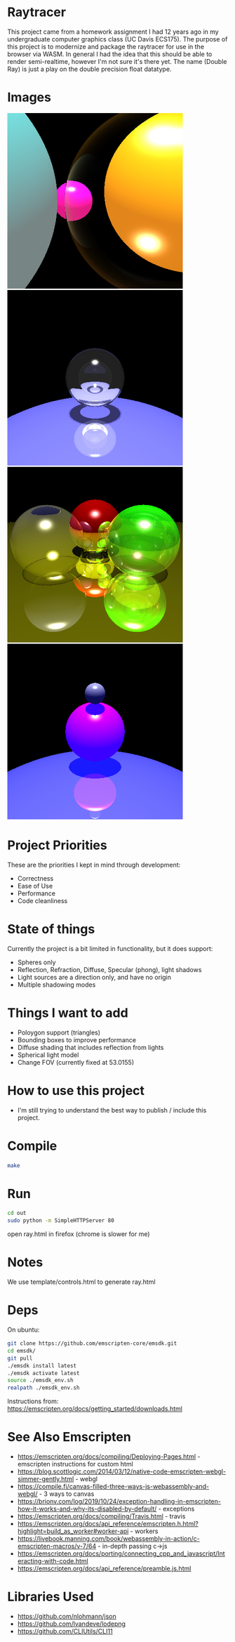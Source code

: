 Raytracer
===
This project came from a homework assignment I had 12 years ago in my undergraduate computer graphics class (UC Davis ECS175).  The purpose of this project is to modernize and package the raytracer for use in the browser via WASM.  In general I had the idea that this should be able to render semi-realtime, however I'm not sure it's there yet.  The name (Double Ray) is just a play on the double precision float datatype.

Images
===
![](img/ideal/refraction_9.png)
![](img/ideal/soap_bubble_1.png)
![](img/ideal/color_balls_refraction_2.png)
![](img/ideal/test_shadow_2.png)

Project Priorities
===
These are the priorities I kept in mind through development:
* Correctness
* Ease of Use
* Performance
* Code cleanliness


State of things
===
Currently the project is a bit limited in functionality, but it does support:
* Spheres only
* Reflection, Refraction, Diffuse, Specular (phong), light shadows
* Light sources are a direction only, and have no origin
* Multiple shadowing modes

Things I want to add
===
* Poloygon support (triangles)
* Bounding boxes to improve performance
* Diffuse shading that includes reflection from lights
* Spherical light model
* Change FOV (currently fixed at 53.0155)

How to use this project
===
* I'm still trying to understand the best way to publish / include this project.



Compile
===
```bash
make
```

Run
===
```bash
cd out
sudo python -m SimpleHTTPServer 80
```

open ray.html in firefox (chrome is slower for me)


Notes
===
We use template/controls.html to generate ray.html



Deps
===
On ubuntu:

```bash
git clone https://github.com/emscripten-core/emsdk.git
cd emsdk/
git pull
./emsdk install latest
./emsdk activate latest
source ./emsdk_env.sh
realpath ./emsdk_env.sh 
```

Instructions from: https://emscripten.org/docs/getting_started/downloads.html


See Also Emscripten
===
* https://emscripten.org/docs/compiling/Deploying-Pages.html - emscripten instructions for custom html
* https://blog.scottlogic.com/2014/03/12/native-code-emscripten-webgl-simmer-gently.html - webgl
* https://compile.fi/canvas-filled-three-ways-js-webassembly-and-webgl/ - 3 ways to canvas
* https://brionv.com/log/2019/10/24/exception-handling-in-emscripten-how-it-works-and-why-its-disabled-by-default/ - exceptions
* https://emscripten.org/docs/compiling/Travis.html - travis
* https://emscripten.org/docs/api_reference/emscripten.h.html?highlight=build_as_worker#worker-api - workers
* https://livebook.manning.com/book/webassembly-in-action/c-emscripten-macros/v-7/64 - in-depth passing c->js
* https://emscripten.org/docs/porting/connecting_cpp_and_javascript/Interacting-with-code.html
* https://emscripten.org/docs/api_reference/preamble.js.html


Libraries Used
===
* https://github.com/nlohmann/json
* https://github.com/lvandeve/lodepng
* https://github.com/CLIUtils/CLI11
